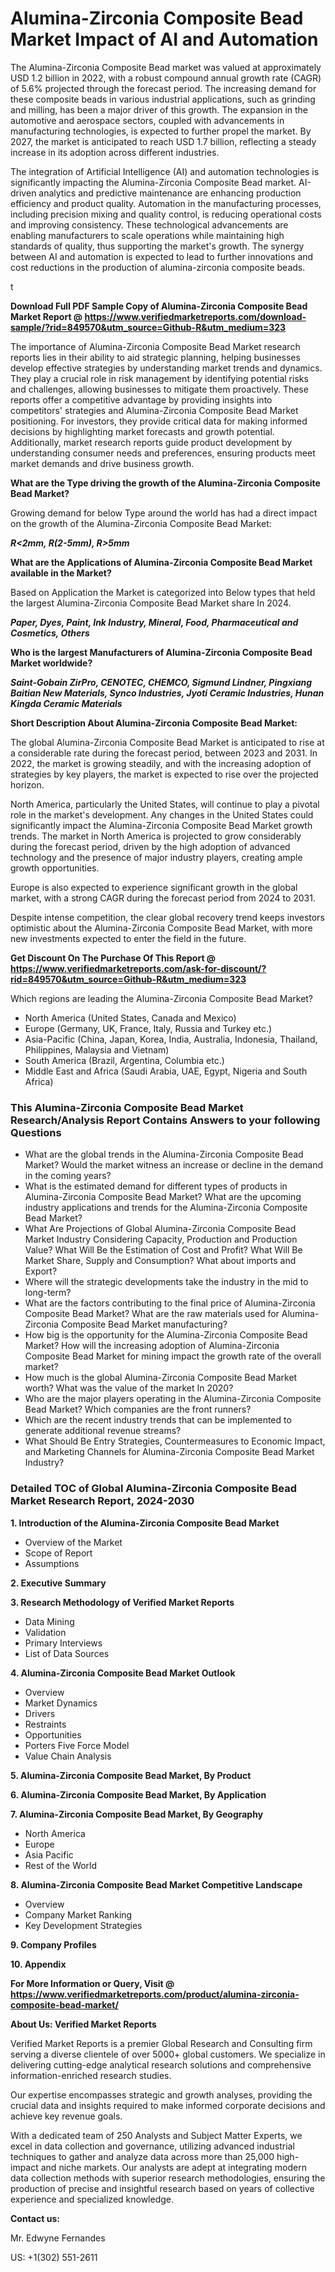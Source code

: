 <meta name="title" content="Global Alumina-Zirconia Composite Bead Market Impact of AI and Automation"><meta name="description" content="The Alumina-Zirconia Composite Bead market was valued at approximately USD 1.2 billion in 2022, with a robust compound annual growth rate (CAGR) of 5.6% projected thro"><meta name="title" content="Alumina-Zirconia Composite Bead Market Size, Share, Scope, Trends, Growth, Opportunities, Analysis, Forecast"><h1>Alumina-Zirconia Composite Bead Market Impact of AI and Automation</h1><p>The Alumina-Zirconia Composite Bead market was valued at approximately USD 1.2 billion in 2022, with a robust compound annual growth rate (CAGR) of 5.6% projected through the forecast period. The increasing demand for these composite beads in various industrial applications, such as grinding and milling, has been a major driver of this growth. The expansion in the automotive and aerospace sectors, coupled with advancements in manufacturing technologies, is expected to further propel the market. By 2027, the market is anticipated to reach USD 1.7 billion, reflecting a steady increase in its adoption across different industries.</p><p>The integration of Artificial Intelligence (AI) and automation technologies is significantly impacting the Alumina-Zirconia Composite Bead market. AI-driven analytics and predictive maintenance are enhancing production efficiency and product quality. Automation in the manufacturing processes, including precision mixing and quality control, is reducing operational costs and improving consistency. These technological advancements are enabling manufacturers to scale operations while maintaining high standards of quality, thus supporting the market's growth. The synergy between AI and automation is expected to lead to further innovations and cost reductions in the production of alumina-zirconia composite beads.</p>t</p><p id="" class=""><strong>Download Full PDF Sample Copy of Alumina-Zirconia Composite Bead Market Report @ <a href="https://www.verifiedmarketreports.com/download-sample/?rid=849570&utm_source=Github-R&utm_medium=323" target="_blank">https://www.verifiedmarketreports.com/download-sample/?rid=849570&utm_source=Github-R&utm_medium=323</a></strong></p><p>The importance of&nbsp;Alumina-Zirconia Composite Bead Market research reports lies in their ability to aid strategic planning, helping businesses develop effective strategies by understanding market trends and dynamics. They play a crucial role in risk management by identifying potential risks and challenges, allowing businesses to mitigate them proactively. These reports offer a competitive advantage by providing insights into competitors' strategies and Alumina-Zirconia Composite Bead Market positioning. For investors, they provide critical data for making informed decisions by highlighting market forecasts and growth potential. Additionally, market research reports guide product development by understanding consumer needs and preferences, ensuring products meet market demands and drive business growth.</p><p><strong>What are the&nbsp;Type driving the growth of the Alumina-Zirconia Composite Bead Market?</strong></p><p id="" class="">Growing demand for below Type around the world has had a direct impact on the growth of the Alumina-Zirconia Composite Bead Market:</p><em><strong>R<2mm, R(2-5mm), R>5mm</strong></em></p><strong>What are the&nbsp;Applications&nbsp;of Alumina-Zirconia Composite Bead Market available in the Market?</strong></p><p id="" class="">Based on Application the Market is categorized into Below types that held the largest Alumina-Zirconia Composite Bead Market share In 2024.</p><em><strong>Paper, Dyes, Paint, Ink Industry, Mineral, Food, Pharmaceutical and Cosmetics, Others</strong></em></p><strong>Who is the largest Manufacturers of Alumina-Zirconia Composite Bead Market worldwide?</strong></p><p><em><strong>Saint-Gobain ZirPro, CENOTEC, CHEMCO, Sigmund Lindner, Pingxiang Baitian New Materials, Synco Industries, Jyoti Ceramic Industries, Hunan Kingda Ceramic Materials</strong></em></p><p id="" class=""><strong>Short Description About Alumina-Zirconia Composite Bead Market:</strong></p><p>The global Alumina-Zirconia Composite Bead Market is anticipated to rise at a considerable rate during the forecast period, between 2023 and 2031. In 2022, the market is growing steadily, and with the increasing adoption of strategies by key players, the market is expected to rise over the projected horizon.</p><p>North America, particularly the United States, will continue to play a pivotal role in the market's development. Any changes in the United States could significantly impact the Alumina-Zirconia Composite Bead Market growth trends. The market in North America is projected to grow considerably during the forecast period, driven by the high adoption of advanced technology and the presence of major industry players, creating ample growth opportunities.</p><p>Europe is also expected to experience significant growth in the global market, with a strong CAGR during the forecast period from 2024 to 2031.</p><p>Despite intense competition, the clear global recovery trend keeps investors optimistic about the Alumina-Zirconia Composite Bead Market, with more new investments expected to enter the field in the future.</p><p id="" class=""><strong>Get Discount On The Purchase Of This Report @ <a href="https://www.verifiedmarketreports.com/ask-for-discount/?rid=849570&utm_source=Github-R&utm_medium=323" target="_blank">https://www.verifiedmarketreports.com/ask-for-discount/?rid=849570&utm_source=Github-R&utm_medium=323</a></strong></p>Which regions are leading the Alumina-Zirconia Composite Bead Market?</p><ul><li>North America (United States, Canada and Mexico)</li><li>Europe (Germany, UK, France, Italy, Russia and Turkey etc.)</li><li>Asia-Pacific (China, Japan, Korea, India, Australia, Indonesia, Thailand, Philippines, Malaysia and Vietnam)</li><li>South America (Brazil, Argentina, Columbia etc.)</li><li>Middle East and Africa (Saudi Arabia, UAE, Egypt, Nigeria and South Africa)</li></ul><h3 id="" class="">This Alumina-Zirconia Composite Bead Market Research/Analysis Report Contains Answers to your following Questions</h3><ul><li>What are the global trends in the Alumina-Zirconia Composite Bead Market? Would the market witness an increase or decline in the demand in the coming years?</li><li>What is the estimated demand for different types of products in Alumina-Zirconia Composite Bead Market? What are the upcoming industry applications and trends for the Alumina-Zirconia Composite Bead Market?</li><li>What Are Projections of Global Alumina-Zirconia Composite Bead Market Industry Considering Capacity, Production and Production Value? What Will Be the Estimation of Cost and Profit? What Will Be Market Share, Supply and Consumption? What about imports and Export?</li><li>Where will the strategic developments take the industry in the mid to long-term?</li><li>What are the factors contributing to the final price of Alumina-Zirconia Composite Bead Market? What are the raw materials used for Alumina-Zirconia Composite Bead Market manufacturing?</li><li>How big is the opportunity for the Alumina-Zirconia Composite Bead Market? How will the increasing adoption of Alumina-Zirconia Composite Bead Market for mining impact the growth rate of the overall market?</li><li>How much is the global Alumina-Zirconia Composite Bead Market worth? What was the value of the market In 2020?</li><li>Who are the major players operating in the Alumina-Zirconia Composite Bead Market? Which companies are the front runners?</li><li>Which are the recent industry trends that can be implemented to generate additional revenue streams?</li><li>What Should Be Entry Strategies, Countermeasures to Economic Impact, and Marketing Channels for Alumina-Zirconia Composite Bead Market Industry?</li></ul><h3 id="" class="">Detailed TOC of Global Alumina-Zirconia Composite Bead Market Research Report, 2024-2030</h3><p id="" class=""><strong>1. Introduction of the Alumina-Zirconia Composite Bead Market</strong></p><ul><li>Overview of the Market</li><li>Scope of Report</li><li>Assumptions</li></ul><p id="" class=""><strong>2. Executive Summary</strong></p><p id="" class=""><strong>3. Research Methodology of Verified Market Reports</strong></p><ul><li>Data Mining</li><li>Validation</li><li>Primary Interviews</li><li>List of Data Sources</li></ul><p id="" class=""><strong>4. Alumina-Zirconia Composite Bead Market Outlook</strong></p><ul><li>Overview</li><li>Market Dynamics</li><li>Drivers</li><li>Restraints</li><li>Opportunities</li><li>Porters Five Force Model</li><li>Value Chain Analysis</li></ul><p id="" class=""><strong>5. Alumina-Zirconia Composite Bead Market, By Product</strong></p><p id="" class=""><strong>6. Alumina-Zirconia Composite Bead Market, By Application</strong></p><p id="" class=""><strong>7. Alumina-Zirconia Composite Bead Market, By Geography</strong></p><ul><li>North America</li><li>Europe</li><li>Asia Pacific</li><li>Rest of the World</li></ul><p id="" class=""><strong>8. Alumina-Zirconia Composite Bead Market Competitive Landscape</strong></p><ul><li>Overview</li><li>Company Market Ranking</li><li>Key Development Strategies</li></ul><p id="" class=""><strong>9. Company Profiles</strong></p><p id="" class=""><strong>10. Appendix</strong></p><p id="" class=""><strong>For More Information or Query, Visit @ <a href="https://www.verifiedmarketreports.com/product/alumina-zirconia-composite-bead-market/" target="_blank">https://www.verifiedmarketreports.com/product/alumina-zirconia-composite-bead-market/</a></strong></p><p id="" class=""><strong>About Us: Verified Market Reports</strong></p><p id="" class="">Verified Market Reports is a premier Global Research and Consulting firm serving a diverse clientele of over 5000+ global customers. We specialize in delivering cutting-edge analytical research solutions and comprehensive information-enriched research studies.</p><p id="" class="">Our expertise encompasses strategic and growth analyses, providing the crucial data and insights required to make informed corporate decisions and achieve key revenue goals.</p><p id="" class="">With a dedicated team of 250 Analysts and Subject Matter Experts, we excel in data collection and governance, utilizing advanced industrial techniques to gather and analyze data across more than 25,000 high-impact and niche markets. Our analysts are adept at integrating modern data collection methods with superior research methodologies, ensuring the production of precise and insightful research based on years of collective experience and specialized knowledge.</p><p id="" class=""><strong>Contact us:</strong></p><p id="" class="">Mr. Edwyne Fernandes</p><p id="" class="">US: +1(302) 551-2611</p>